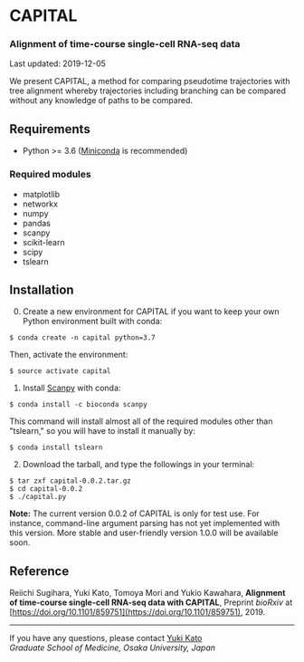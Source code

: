 # CAPITAL

### Alignment of time-course single-cell RNA-seq data

Last updated: 2019-12-05

We present CAPITAL, a method for comparing pseudotime trajectories with tree alignment whereby trajectories including branching can be compared without any knowledge of paths to be compared.

## Requirements
* Python >= 3.6 ([Miniconda](https://docs.conda.io/en/latest/miniconda.html) is recommended)

### Required modules
* matplotlib
* networkx
* numpy
* pandas
* scanpy
* scikit-learn
* scipy
* tslearn

## Installation
0. Create a new environment for CAPITAL if you want to keep your own Python environment built with conda:
```
$ conda create -n capital python=3.7
```
Then, activate the environment:
```
$ source activate capital
```

1. Install [Scanpy](https://scanpy.readthedocs.io/en/latest/index.html) with conda:
```
$ conda install -c bioconda scanpy
```
This command will install almost all of the required modules other than "tslearn," so you will have to install it manually by:
```
$ conda install tslearn
```

2. Download the tarball, and type the followings in your terminal:
```
$ tar zxf capital-0.0.2.tar.gz
$ cd capital-0.0.2
$ ./capital.py
```

**Note:**
The current version 0.0.2 of CAPITAL is only for test use.
For instance, command-line argument parsing has not yet implemented with this version.
More stable and user-friendly version 1.0.0 will be available soon.

## Reference
Reiichi Sugihara, Yuki Kato, Tomoya Mori and Yukio Kawahara,
**Alignment of time-course single-cell RNA-seq data with CAPITAL**,
Preprint *bioRxiv* at [https://doi.org/10.1101/859751](https://doi.org/10.1101/859751), 2019.

---
If you have any questions, please contact [Yuki Kato](http://www.med.osaka-u.ac.jp/pub/rna/ykato/)  
*Graduate School of Medicine, Osaka University, Japan*
